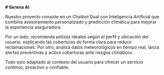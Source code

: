 **# Serena AI**

Nuestro proyecto consiste en un Chatbot Dual con Inteligencia Artificial que combina asesoramiento personalizado y predicción climática para mejorar la experiencia aseguradora.

Por un lado, recomienda pólizas ideales según el perfil y ubicación del usuario, explicando las coberturas de forma clara para reducir reclamaciones. Por otro, analiza datos meteorológicos en tiempo real, lanza alertas preventivas y activa coberturas ante riesgos climáticos.

Todo esto adaptado al contexto del usuario para ofrecer un servicio continuo, proactivo y confiable.
